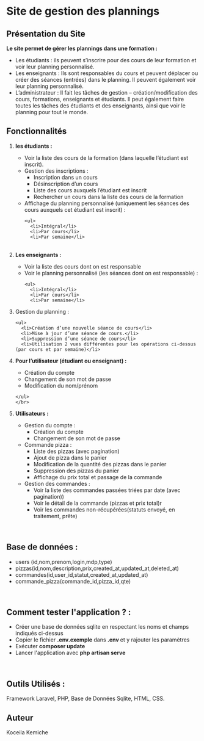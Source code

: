 
# Site de gestion des plannings


## Présentation du Site
<p> <strong> Le site permet de gérer les plannings dans une formation : </strong></p>
<ul>
<li>Les étudiants : ils peuvent s’inscrire pour des cours de leur formation et voir leur planning personnalisé.
</li>
<li>Les enseignants : Ils sont responsables du cours et peuvent déplacer ou créer des séances (entrées) dans le planning. Il
peuvent également voir leur planning personnalisé.</li>
 <li>L’administrateur : Il fait les tâches de gestion – création/modification des cours, formations, enseignants et étudiants. Il
peut également faire toutes les tâches des étudiants et des enseignants, ainsi que voir le planning pour tout le monde.</li>
 </ul>
 
## Fonctionnalités
<ol>
    <li>
       <strong>les étudiants : </strong></li>
    
<ul>
 <li> Voir la liste des cours de la formation (dans laquelle l’étudiant est inscrit).
   
 </li>
   
 <li>Gestion des inscriptions :
    <ul> 
      <li>Inscription dans un cours</li>
      <li>Désinscription d’un cours</li>
      <li>Liste des cours auxquels l’étudiant est inscrit</li>
      <li>Rechercher un cours dans la liste des cours de la formation</li> 

   </ul> 
   
   
 </li>

 <li> Affichage du planning personnalisé (uniquement les séances des cours auxquels cet étudiant est inscrit) :

    <ul> 
      <li>Intégral</li>
      <li>Par cours</li>
      <li>Par semaine</li>


   </ul>  
 </li>      
 </ul>
 
 </br>
 <li><strong> Les enseignants : </strong></li>
 <ul>
    <li>Voir la liste des cours dont on est responsable</li>
 <li> Voir le planning personnalisé (les séances dont on est responsable) :

    <ul> 
      <li>Intégral</li>
      <li>Par cours</li>
      <li>Par semaine</li>


   </ul>  
 </li> 
 <li> Gestion du planning :

    <ul> 
      <li>Création d’une nouvelle séance de cours</li>
      <li>Mise à jour d’une séance de cours.</li>
      <li>Suppression d’une séance de cours</li>
      <li>Utilisation 2 vues différentes pour les opérations ci-dessus (par cours et par semaine)</li>


   </ul>  
 </li> 
  <li><strong> Pour l’utilisateur (étudiant ou enseignant) : </strong></li>
      <ul> 
      <li>Création du compte</li>
      <li>Changement de son mot de passe</li>
      <li>Modification du nom/prénom</li>


   </ul> 

    </ul>
    </br>
 <li><strong> Utilisateurs : </strong></li>
 <ul>
 
 <li> Gestion du compte :
    <ul> 
      <li>Création du compte</li>
      <li>Changement de son mot de passe</li>
      
   </ul>    
 </li>
 
 <li> Commande pizza :
    <ul> 
      <li>Liste des pizzas (avec pagination)</li>
      <li>Ajout de pizza dans le panier</li>
      <li>Modification de la quantité des pizzas dans le panier</li>
      <li>Suppression des pizzas du panier</li>
      <li>Affichage du prix total et passage de la commande</li>    
   </ul>   
    
 </li>
 
  <li> Gestion des commandes :
    <ul> 
      <li>Voir la liste des commandes passées triées par date (avec pagination))</li>
      <li>Voir le détail de la commande (pizzas et prix total)r</li>
      <li>Voir les commandes non-récupérées(statuts envoyé,  en traitement, prête)</li> 
   </ul>   
    
 </li>



</ul>
 
 
 </ol>
 </br>
 
## Base de données :
<ul>
    <li>users (id,nom,prenom,login,mdp,type)</li> 
    <li>pizzas(id,nom,description,prix,created_at,updated_at,deleted_at)</li>
    <li>commandes(id,user_id,statut,created_at,updated_at)</li>
    <li>commande_pizza(commande_id,pizza_id,qte)</li>
 </ul>

<br/>

## Comment tester l'application ? :
<ul>
    <li>Créer une base de données sqlite en respectant les noms et champs indiqués ci-dessus </li> 
    <li>Copier le fichier <strong>.env.exemple</strong> dans <strong> .env </strong> et y rajouter les paramètres </li>
    <li>Exécuter <strong>composer update </strong></li>
    <li>Lancer l'application avec <strong> php artisan serve </strong></li>
 </ul>

<br/>

## Outils Utilisés :

Framework Laravel, PHP, Base de Données Sqlite, HTML, CSS. 


## Auteur
Koceila Kemiche
